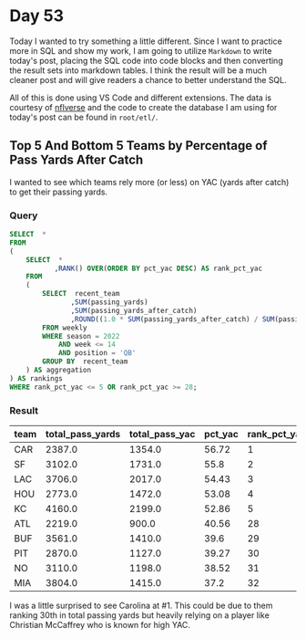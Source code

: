# Day 53
Today I wanted to try something a little different. Since I want to practice more in SQL and show my work, I am going to utilize `Markdown` to write today's post, placing the SQL code into code blocks and then converting the result sets into markdown tables. I think the result will be a much cleaner post and will give readers a chance to better understand the SQL.  

All of this is done using VS Code and different extensions. The data is courtesy of [nflverse](https://nflverse.nflverse.com) and the code to create the database I am using for today's post can be found in `root/etl/`.

## Top 5 And Bottom 5 Teams by Percentage of Pass Yards After Catch
I wanted to see which teams rely more (or less) on YAC (yards after catch) to get their passing yards.

### Query
```sql
SELECT  *
FROM
(
	SELECT  *
	       ,RANK() OVER(ORDER BY pct_yac DESC) AS rank_pct_yac
	FROM
	(
		SELECT  recent_team                                                                AS team
		       ,SUM(passing_yards)                                                         AS total_pass_yards
		       ,SUM(passing_yards_after_catch)                                             AS total_pass_yac
		       ,ROUND((1.0 * SUM(passing_yards_after_catch) / SUM(passing_yards)) * 100,2) AS pct_yac
		FROM weekly
		WHERE season = 2022
		    AND week <= 14
		    AND position = 'QB'
		GROUP BY  recent_team
	) AS aggregation
) AS rankings
WHERE rank_pct_yac <= 5 OR rank_pct_yac >= 28;
```

### Result
| team | total_pass_yards | total_pass_yac | pct_yac | rank_pct_yac |
| :--- | :--------------- | :------------- | :------ | :----------- |
| CAR  | 2387.0           | 1354.0         | 56.72   | 1            |
| SF   | 3102.0           | 1731.0         | 55.8    | 2            |
| LAC  | 3706.0           | 2017.0         | 54.43   | 3            |
| HOU  | 2773.0           | 1472.0         | 53.08   | 4            |
| KC   | 4160.0           | 2199.0         | 52.86   | 5            |
| ATL  | 2219.0           | 900.0          | 40.56   | 28           |
| BUF  | 3561.0           | 1410.0         | 39.6    | 29           |
| PIT  | 2870.0           | 1127.0         | 39.27   | 30           |
| NO   | 3110.0           | 1198.0         | 38.52   | 31           |
| MIA  | 3804.0           | 1415.0         | 37.2    | 32           |

I was a little surprised to see Carolina at #1. This could be due to them ranking 30th in total passing yards but heavily relying on a player like Christian McCaffrey who is known for high YAC.
